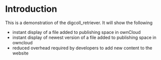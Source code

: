 
# Introduction

This is a demonstration of the digcoll_retriever. It will show the following

- instant display of a file added to publishing space in ownCloud
- instant display of newest version of a file added to publishing space in owncloud
- reduced overhead required by developers to add new content to the website

